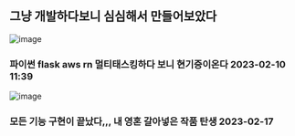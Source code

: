 ## 그냥 개발하다보니 심심해서 만들어보았다

![image](https://user-images.githubusercontent.com/58325946/217986345-48afe512-2136-49f6-8164-c6e997029776.png)

### 파이썬 flask aws rn 멀티태스킹하다 보니 현기증이온다 2023-02-10 11:39


![image](https://user-images.githubusercontent.com/58325946/219572659-a121cf99-32f9-40bc-8bea-bace270d3edd.png)

### 모든 기능 구현이 끝났다,,, 내 영혼 갈아넣은 작품 탄생 2023-02-17
